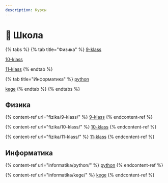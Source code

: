 ```yaml
---
description: Курсы
---
```


# 🏫 Школа



{% tabs %}
{% tab title="Физика" %}
[9-klass](fizika/9-klass/ "mention")

[10-klass](fizika/10-klass/ "mention")

[11-klass](fizika/11-klass/ "mention")
{% endtab %}

{% tab title="Информатика" %}
[python](informatika/python/ "mention")

[kege](informatika/kege/ "mention")
{% endtab %}
{% endtabs %}

## Физика

{% content-ref url="fizika/9-klass/" %}
[9-klass](fizika/9-klass/)
{% endcontent-ref %}

{% content-ref url="fizika/10-klass/" %}
[10-klass](fizika/10-klass/)
{% endcontent-ref %}

{% content-ref url="fizika/11-klass/" %}
[11-klass](fizika/11-klass/)
{% endcontent-ref %}

## Информатика

{% content-ref url="informatika/python/" %}
[python](informatika/python/)
{% endcontent-ref %}

{% content-ref url="informatika/kege/" %}
[kege](informatika/kege/)
{% endcontent-ref %}

